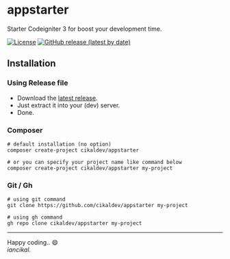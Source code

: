 # appstarter
Starter Codeigniter 3 for boost your development time.

[![License](https://img.shields.io/github/license/cikaldev/appstarter-hmvc)](https://img.shields.io/github/license/cikaldev/appstarter-hmvc)
[![GitHub release (latest by date)](https://img.shields.io/github/v/release/cikaldev/appstarter-hmvc)](https://github.com/cikaldev/appstarter-hmvc/releases)

## Installation

### Using Release file
* Download the [latest release](https://github.com/cikaldev/appstarter-hmvc/releases/latest).
* Just extract it into your (dev) server.
* Done.


### Composer
```shell
# default installation (no option)
composer create-project cikaldev/appstarter

# or you can specify your project name like command below
composer create-project cikaldev/appstarter my-project
```

### Git / Gh
```shell
# using git command
git clone https://github.com/cikaldev/appstarter my-project

# using gh command
gh repo clone cikaldev/appstarter my-project
```

---

Happy coding.. :smile:<br>
_iancikal._